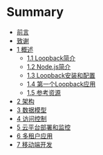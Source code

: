 # Summary

* [前言](00-00_Preface.md)
* [致谢](00-01_Acknowledgement.md)
* [1 概述](01-00_Intro.md)
    * [1.1 Loopback简介]()
    * [1.2 Node.js简介]()
    * [1.3 Loopback安装和配置]()
    * [1.4 第一个Loopback应用]()
    * [1.5 参考资源]()
* [2 架构]()
* [3 数据模型]()
* [4 访问控制]()
* [5 云平台部署和监控]()
* [6 多租户应用]()
* [7 移动端开发]()